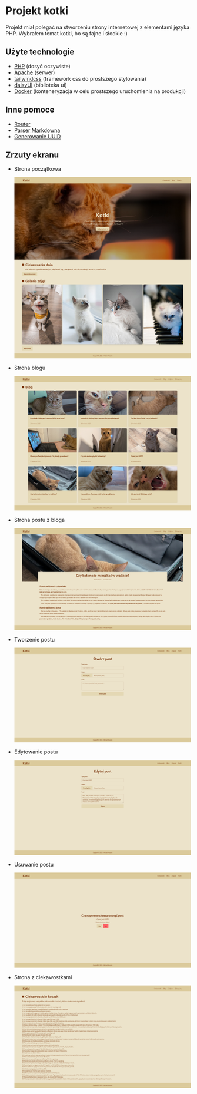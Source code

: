 # Projekt kotki

Projekt miał polegać na stworzeniu strony internetowej z elementami języka PHP. Wybrałem temat kotki, bo są fajne i słodkie :)

## Użyte technologie

-   [PHP](https://www.php.net/) (dosyć oczywiste)
-   [Apache](https://httpd.apache.org/) (serwer)
-   [tailwindcss](https://tailwindcss.com/) (framework css do prostszego stylowania)
-   [daisyUI](https://daisyui.com/) (biblioteka ui)
-   [Docker](https://www.docker.com/) (konteneryzacja w celu prostszego uruchomienia na produkcji)

## Inne pomoce

-   [Router](https://github.com/phprouter/main)
-   [Parser Markdowna](https://github.com/erusev/parsedown)
-   [Generowanie UUID](https://www.uuidgenerator.net/dev-corner/php)

## Zrzuty ekranu

-   Strona początkowa

    ![Landing page](https://raw.githubusercontent.com/Szkolne-projekty/JJKotkiPhp/refs/heads/main/assets/landing.png)

-   Strona blogu

    ![Blog page](https://github.com/Szkolne-projekty/JJKotkiPhp/blob/main/assets/blog_page.png?raw=true)

-   Strona postu z bloga

    ![Blog post page](https://github.com/Szkolne-projekty/JJKotkiPhp/blob/main/assets/post_page.png?raw=true)

-   Tworzenie postu

    ![Create post page](https://github.com/Szkolne-projekty/JJKotkiPhp/blob/main/assets/create_post_page.png?raw=true)

-   Edytowanie postu

    ![Edit post page](https://github.com/Szkolne-projekty/JJKotkiPhp/blob/main/assets/edit_post_page.png?raw=true)

-   Usuwanie postu

    ![Delete post page](https://github.com/Szkolne-projekty/JJKotkiPhp/blob/main/assets/delete_post_page.png?raw=true)

-   Strona z ciekawostkami

    ![Facts page](https://github.com/Szkolne-projekty/JJKotkiPhp/blob/main/assets/facts_page.png?raw=true)
